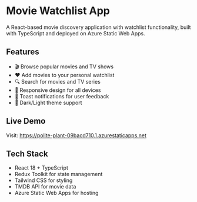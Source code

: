 # Movie Watchlist App

A React-based movie discovery application with watchlist functionality, built with TypeScript and deployed on Azure Static Web Apps.

## Features

- 🎬 Browse popular movies and TV shows
- ❤️ Add movies to your personal watchlist  
- 🔍 Search for movies and TV series
- 📱 Responsive design for all devices
- 🔔 Toast notifications for user feedback
- 🎨 Dark/Light theme support

## Live Demo

Visit: https://polite-plant-09bacd710.1.azurestaticapps.net

## Tech Stack

- React 18 + TypeScript
- Redux Toolkit for state management
- Tailwind CSS for styling
- TMDB API for movie data
- Azure Static Web Apps for hosting